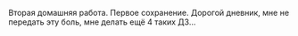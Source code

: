 Вторая домашняя работа. Первое сохранение. Дорогой дневник, мне не передать эту боль, мне делать ещё 4 таких ДЗ...
